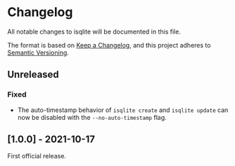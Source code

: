 # Changelog
All notable changes to isqlite will be documented in this file.

The format is based on [Keep a Changelog](https://keepachangelog.com/en/1.0.0/), and this project adheres to [Semantic Versioning](https://semver.org/spec/v2.0.0.html).


## Unreleased
### Fixed
- The auto-timestamp behavior of `isqlite create` and `isqlite update` can now be disabled with the `--no-auto-timestamp` flag.


## [1.0.0] - 2021-10-17
First official release.
